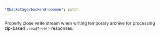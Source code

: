```yaml
---
'@backstage/backend-common': patch
---
```


Properly close write stream when writing temporary archive for processing zip-based `.readTree()` responses.
